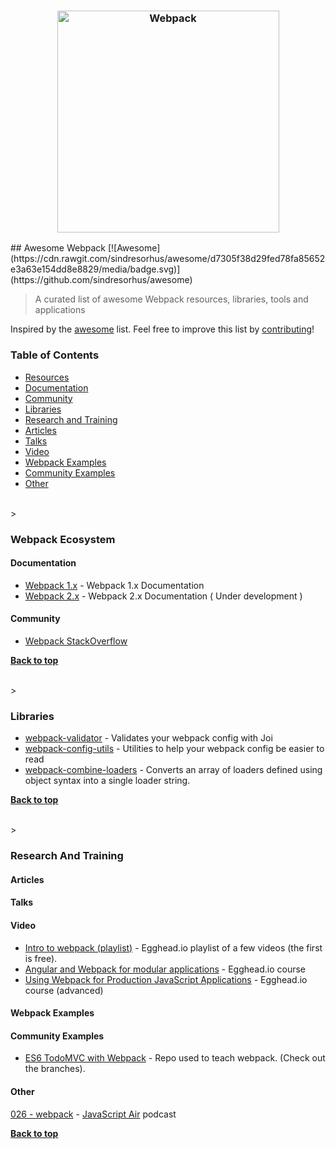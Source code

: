 <h3 align="center">
	<img width="355" src="https://raw.githubusercontent.com/d3viant0ne/awesome-webpack/master/media/logo-horizontal.png" alt="Webpack">
	<br>
</h3>
## Awesome Webpack [![Awesome](https://cdn.rawgit.com/sindresorhus/awesome/d7305f38d29fed78fa85652e3a63e154dd8e8829/media/badge.svg)](https://github.com/sindresorhus/awesome)

> A curated list of awesome Webpack resources, libraries, tools and applications

Inspired by the [awesome](https://github.com/sindresorhus/awesome) list. Feel free to improve this list by [contributing](CONTRIBUTING.md)!

### Table of Contents
 - [Resources](#resources)
  - [Documentation](#documentation)
  - [Community](#community)
 - [Libraries](#libraries)
 - [Research and Training](#research-and-training)
  - [Articles](#articles)
  - [Talks](#talks)
  - [Video](#video)
  - [Webpack Examples](#webpack-examples)
  - [Community Examples](#community-examples)
  - [Other](#other)

<br>
> <h3>Webpack Ecosystem</h3>

#### Documentation

- [Webpack 1.x](http://webpack.github.io/docs/) - Webpack 1.x Documentation
- [Webpack 2.x](https://webpack.github.io/webpack.io/) - Webpack 2.x Documentation ( Under development )

#### Community

- [Webpack StackOverflow](http://stackoverflow.com/tags/webpack)

**[Back to top](#table-of-contents)**

<br>
> <h3> Libraries</h3>

- [webpack-validator](https://github.com/js-dxtools/webpack-validator) - Validates your webpack config with Joi
- [webpack-config-utils](https://github.com/kentcdodds/webpack-config-utils) - Utilities to help your webpack config be easier to read
- [webpack-combine-loaders](https://www.npmjs.com/package/webpack-combine-loaders) - Converts an array of loaders defined using object syntax into a single loader string.

**[Back to top](#table-of-contents)**

<br>
> <h3> Research And Training</h3>

#### Articles

#### Talks

#### Video

- [Intro to webpack (playlist)](https://egghead.io/playlists/intro-to-webpack-4ca2d994) - Egghead.io playlist of a few videos (the first is free).
- [Angular and Webpack for modular applications](https://egghead.io/courses/angular-and-webpack-for-modular-applications) - Egghead.io course
- [Using Webpack for Production JavaScript Applications](https://egghead.io/courses/using-webpack-for-production-javascript-applications) - Egghead.io course (advanced)

#### Webpack Examples

#### Community Examples

- [ES6 TodoMVC with Webpack](https://github.com/kentcdodds/es6-todomvc) - Repo used to teach webpack. (Check out the branches).

#### Other

[026 - webpack](http://jsair.io/webpack) - [JavaScript Air](https://javascriptair.com/) podcast

**[Back to top](#table-of-contents)**
